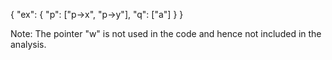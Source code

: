 

{
  "ex": {
    "p": ["p->x", "p->y"],
    "q": ["a"]
  }
}

Note: The pointer "w" is not used in the code and hence not included in the analysis.